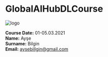 # GlobalAIHubDLCourse
![logo](https://user-images.githubusercontent.com/79210561/109629026-7710ef80-7b54-11eb-808f-7d2b8655d92d.png)


**Course Date:** 01-05.03.2021  
**Name:** Ayşe  
**Surname:** Bilgin  
**Email:** aysebillgin@gmail.com  
 
